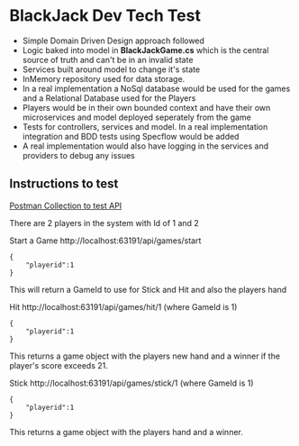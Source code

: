 # BlackJack Dev Tech Test

- Simple Domain Driven Design approach followed
- Logic baked into  model in **BlackJackGame.cs** which is the central source of truth and can't be in an invalid state
- Services built around model to change it's state
- InMemory repository used for data storage. 
- In a real implementation a NoSql database would be used for the games and a Relational Database used for the Players
- Players would be in their own bounded context and have their own microservices and model deployed seperately from the game
- Tests for controllers, services and model. In a real implementation integration and BDD tests using Specflow would be added
- A real implementation would also have logging in the services and providers to debug any issues

## Instructions to test

[Postman Collection to test API](https://raw.githubusercontent.com/neilpimley/blackjacktechtest/master/Chambers.Partners.WebApi.Tests/Chambers.postman_collection.json)

There are 2 players in the system with Id of 1 and 2

Start a Game
http://localhost:63191/api/games/start
```
{ 
	"playerid":1 
}
```
This will return a GameId to use for Stick and Hit and also the players hand

Hit
http://localhost:63191/api/games/hit/1 (where GameId is 1)
```
{ 
	"playerid":1 
}
```
This returns a game object with the players new hand and a winner if the player's score exceeds 21.

Stick
http://localhost:63191/api/games/stick/1 (where GameId is 1)
```
{ 
	"playerid":1 
}
```
This returns a game object with the players hand and a winner.
